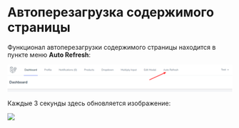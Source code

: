 # Автоперезагрузка содержимого страницы

Функционал автоперезагрузки содержимого страницы находится в пункте меню **Auto Refresh**:

![](images/001.png)

Каждые 3 секунды здесь обновляется изображение:

![](images/002.png)
